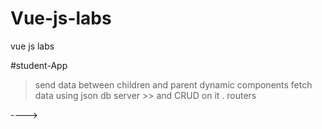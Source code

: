 # Vue-js-labs
vue js labs


#student-App

> send data between children and parent 
> dynamic components
> fetch data using json db server >> and CRUD on it .
> routers

---->

